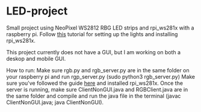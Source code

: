 # LED-project
Small project using NeoPixel WS2812 RBG LED strips and rpi_ws281x with a raspberry pi. Follow [this](https://tutorials-raspberrypi.com/connect-control-raspberry-pi-ws2812-rgb-led-strips/) tutorial for setting up the lights and installing rpi_ws281x.

This project currently does not have a GUI, but I am working on both a deskop and mobile GUI. 


How to run:
Make sure rgb.py and rgb_server.py are in the same folder on your raspberry pi and run rgp_server.py (sudo python3 rgb_server.py) Make sure you've followed the guide [here](https://tutorials-raspberrypi.com/connect-control-raspberry-pi-ws2812-rgb-led-strips/) 
and installed rpi_ws281x. Once the server is running, make sure ClientNonGUI.java and RGBClient.java are in the same folder and compile and run the java file in the 
terminal (javac ClientNonGUI.java; java ClientNonGUI). 
